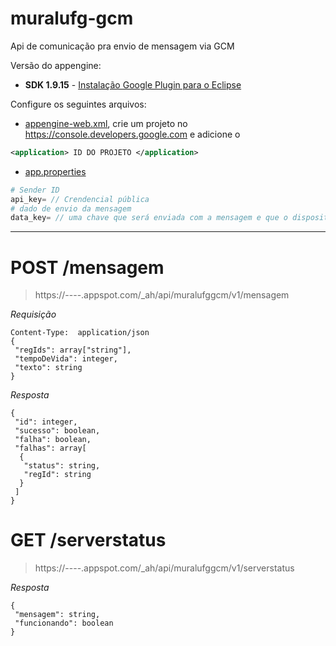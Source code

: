 muralufg-gcm
============

Api de comunicação pra envio de mensagem via GCM

Versão do appengine:
* **SDK 1.9.15** - [Instalação Google Plugin para o Eclipse](https://cloud.google.com/appengine/docs/java/tools/eclipse)

Configure os seguintes arquivos:
* [appengine-web.xml](../master/war/WEB-INF/appengine-web.xml), crie um projeto no https://console.developers.google.com e adicione o 
```xml
<application> ID DO PROJETO </application>
```
* [app.properties](../master/src/app.properties)
```php
# Sender ID
api_key= // Crendencial pública
# dado de envio da mensagem
data_key= // uma chave que será enviada com a mensagem e que o dispositivo que recebe conheça.
```

---

**POST /mensagem**
======================
> https://----.appspot.com/_ah/api/muralufggcm/v1/mensagem

*Requisição*
```
Content-Type:  application/json
{
 "regIds": array["string"],
 "tempoDeVida": integer,
 "texto": string
}
```
*Resposta*
```
{
 "id": integer,
 "sucesso": boolean,
 "falha": boolean,
 "falhas": array[
  {
   "status": string,
   "regId": string
  }
 ]
}
```
**GET /serverstatus**
======================
> https://----.appspot.com/_ah/api/muralufggcm/v1/serverstatus

*Resposta*
```
{
 "mensagem": string,
 "funcionando": boolean
}
```


